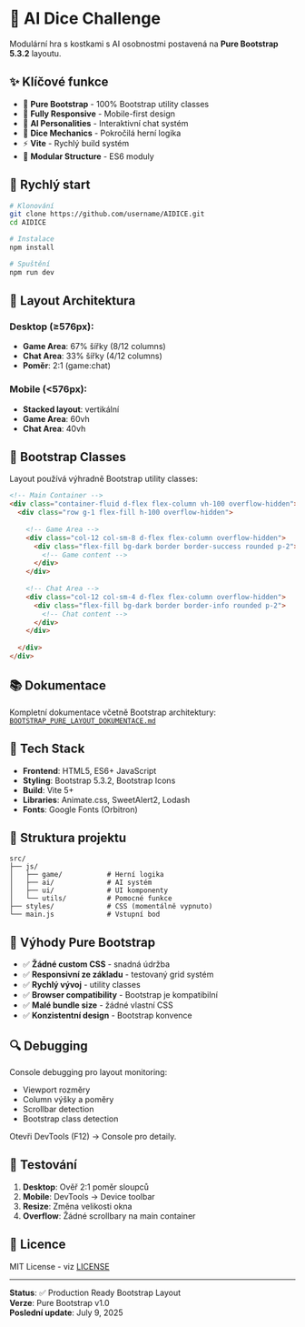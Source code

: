 # 🎲 AI Dice Challenge

Modulární hra s kostkami s AI osobnostmi postavená na **Pure Bootstrap 5.3.2** layoutu.

## ✨ Klíčové funkce

- 🎯 **Pure Bootstrap** - 100% Bootstrap utility classes
- 📱 **Fully Responsive** - Mobile-first design
- 🤖 **AI Personalities** - Interaktivní chat systém  
- 🎲 **Dice Mechanics** - Pokročilá herní logika
- ⚡ **Vite** - Rychlý build systém
- 🧩 **Modular Structure** - ES6 moduly

## 🚀 Rychlý start

```bash
# Klonování
git clone https://github.com/username/AIDICE.git
cd AIDICE

# Instalace
npm install

# Spuštění
npm run dev
```

## 📱 Layout Architektura

### Desktop (≥576px):
- **Game Area**: 67% šířky (8/12 columns)
- **Chat Area**: 33% šířky (4/12 columns)
- **Poměr**: 2:1 (game:chat)

### Mobile (<576px):
- **Stacked layout**: vertikální
- **Game Area**: 60vh
- **Chat Area**: 40vh

## 🎨 Bootstrap Classes

Layout používá výhradně Bootstrap utility classes:

```html
<!-- Main Container -->
<div class="container-fluid d-flex flex-column vh-100 overflow-hidden">
  <div class="row g-1 flex-fill h-100 overflow-hidden">
    
    <!-- Game Area -->
    <div class="col-12 col-sm-8 d-flex flex-column overflow-hidden">
      <div class="flex-fill bg-dark border border-success rounded p-2">
        <!-- Game content -->
      </div>
    </div>
    
    <!-- Chat Area -->
    <div class="col-12 col-sm-4 d-flex flex-column overflow-hidden">
      <div class="flex-fill bg-dark border border-info rounded p-2">
        <!-- Chat content -->
      </div>
    </div>
    
  </div>
</div>
```

## 📚 Dokumentace

Kompletní dokumentace včetně Bootstrap architektury: [`BOOTSTRAP_PURE_LAYOUT_DOKUMENTACE.md`](./BOOTSTRAP_PURE_LAYOUT_DOKUMENTACE.md)

## 🔧 Tech Stack

- **Frontend**: HTML5, ES6+ JavaScript
- **Styling**: Bootstrap 5.3.2, Bootstrap Icons
- **Build**: Vite 5+
- **Libraries**: Animate.css, SweetAlert2, Lodash
- **Fonts**: Google Fonts (Orbitron)

## 📁 Struktura projektu

```
src/
├── js/
│   ├── game/           # Herní logika
│   ├── ai/             # AI systém
│   ├── ui/             # UI komponenty
│   └── utils/          # Pomocné funkce
├── styles/             # CSS (momentálně vypnuto)
└── main.js             # Vstupní bod
```

## 🎯 Výhody Pure Bootstrap

- ✅ **Žádné custom CSS** - snadná údržba
- ✅ **Responsivní ze základu** - testovaný grid systém  
- ✅ **Rychlý vývoj** - utility classes
- ✅ **Browser compatibility** - Bootstrap je kompatibilní
- ✅ **Malé bundle size** - žádné vlastní CSS
- ✅ **Konzistentní design** - Bootstrap konvence

## 🔍 Debugging

Console debugging pro layout monitoring:
- Viewport rozměry
- Column výšky a poměry  
- Scrollbar detection
- Bootstrap class detection

Otevři DevTools (F12) → Console pro detaily.

## 📱 Testování

1. **Desktop**: Ověř 2:1 poměr sloupců
2. **Mobile**: DevTools → Device toolbar
3. **Resize**: Změna velikosti okna
4. **Overflow**: Žádné scrollbary na main container

## 📄 Licence

MIT License - viz [LICENSE](./LICENSE)

---

**Status**: ✅ Production Ready Bootstrap Layout  
**Verze**: Pure Bootstrap v1.0  
**Poslední update**: July 9, 2025

